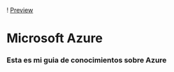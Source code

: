 ! [Preview](https://github.com/xmagallonx/Ejemplo/blob/main/imagen/azure.png?raw=true)
# Microsoft Azure
### Esta es mi guia de conocimientos sobre Azure

